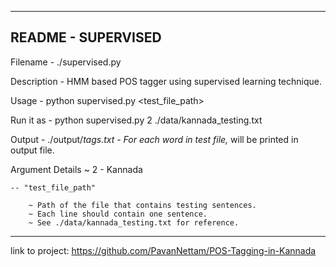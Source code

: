 --------------------------------------------------------------------------
README - SUPERVISED
--------------------------------------------------------------------------

Filename	 	- ./supervised.py

Description	- HMM based POS tagger using supervised learning technique.

Usage		- python supervised.py <language> <test_file_path> 
	
Run it as 	- python supervised.py 2 ./data/kannada_testing.txt
		
Output		- ./output/<language>_tags.txt
		- For each word in test file, <word>_<tag> will be printed in output file.

Argument Details
 		~ 2 - Kannada


	-- "test_file_path"

		~ Path of the file that contains testing sentences.
		~ Each line should contain one sentence.
		~ See ./data/kannada_testing.txt for reference.


--------------------------------------------------------------------------
link to project: https://github.com/PavanNettam/POS-Tagging-in-Kannada
